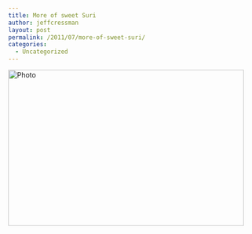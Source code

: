 ```yaml
---
title: More of sweet Suri
author: jeffcressman
layout: post
permalink: /2011/07/more-of-sweet-suri/
categories:
  - Uncategorized
---
```

<div class='p_embed p_image_embed'>
  <img alt="Photo" height="319" src="http://meyouandeverythingwedo.files.wordpress.com/2011/07/photo.jpg?w=300" width="480" />
</div>